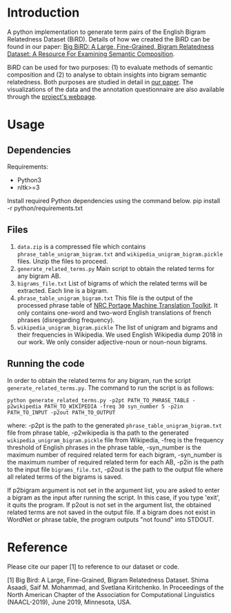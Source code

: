 # Introduction

A python implementation to generate term pairs of the English Bigram Relatedness Dataset (BiRD). Details of how we created the BiRD can be found in our paper: [Big BiRD: A Large, Fine-Grained, Bigram Relatedness Dataset: A Resource For Examining Semantic Composition](URL).

BiRD can be used for two purposes: (1) to evaluate methods of semantic composition and (2) to analyse to obtain insights into bigram semantic relatedness. Both purposes are studied in detail in [our paper](URL). The visualizations of the data and the annotation questionnaire are also available through the [project's webpage](http://saifmohammad.com/WebPages/BiRD.html). 

# Usage

## Dependencies

Requirements:
- Python3
- nltk>=3

Install required Python dependencies using the command below.
pip install -r python/requirements.txt

## Files

1. `data.zip` is a compressed file which contains `phrase_table_unigram_bigram.txt` and `wikipedia_unigram_bigram.pickle` files. Unzip the files to proceed.
2. `generate_related_terms.py` Main script to obtain the related terms for any bigram AB.
3. `bigrams_file.txt` List of bigrams of which the related terms will be extracted. Each line is a bigram.
4. `phrase_table_unigram_bigram.txt` This file is the output of the processed phrase table of [NRC Portage Machine Translation Toolkit](http://www.aclweb.org/anthology/W10-1717). It only contains one-word and two-word English translations of french phrases (disregarding frequency).
5. `wikipedia_unigram_bigram.pickle` The list of unigram and bigrams and their frequencies in Wikipedia. We used English Wikipedia dump 2018 in our work. We only consider adjective-noun or noun-noun bigrams. 

## Running the code

In order to obtain the related terms for any bigram, run the script `generate_related_terms.py`. The command to run the script is as follows:

`python generate_related_terms.py -p2pt PATH_TO_PHRASE_TABLE -p2wikipedia PATH_TO_WIKIPEDIA -freq 30 syn_number 5 -p2in PATH_TO_INPUT -p2out PATH_TO_OUTPUT`

where:
-p2pt is the path to the generated  `phrase_table_unigram_bigram.txt` file from phrase table,
-p2wikipedia is tha path to the generated `wikipedia_unigram_bigram.pickle` file from Wikipedia,
-freq is the frequency threshold of English phrases in the phrase table,
-syn_number is the maximum number of required related term for each bigram,
-syn_number is the maximum number of required related term for each AB,
-p2in is the path to the input file `bigrams_file.txt`,
-p2out is the path to the output file where all related terms of the bigrams is saved.

If p2bigram argument is not set in the argument list, you are asked to enter a bigram as the input after running the script. In this case, if you type 'exit', it quits the program.
If p2out is not set in the argument list, the obtained related terms are not saved in the output file.
If a bigram does not exist in WordNet or phrase table, the program outputs "not found" into STDOUT.

# Reference

Please cite our paper [1] to reference to our dataset or code.

[1] Big Bird: A Large, Fine-Grained, Bigram Relatedness Dataset. Shima Asaadi, Saif M. Mohammad, and Svetlana Kiritchenko. In Proceedings of the North American Chapter of the Association for Computational Linguistics (NAACL-2019), June 2019, Minnesota, USA.
